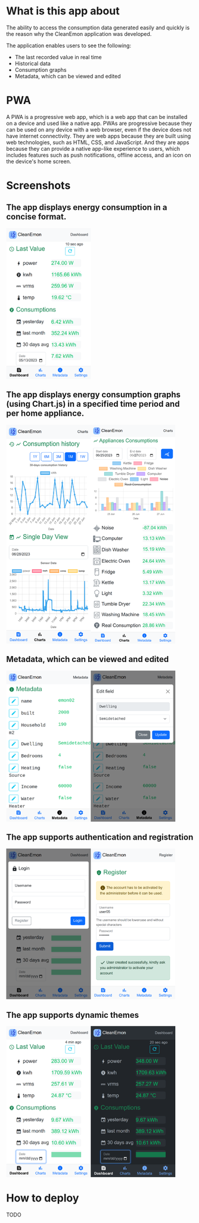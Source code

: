 # What is this app about
The ability to access the consumption data generated easily and quickly is the reason why the CleanEmon application was developed.

The application enables users to see the following:

- The last recorded value in real time
- Historical data
- Consumption graphs
- Metadata, which can be viewed and edited

# PWA

A PWA is a progressive web app, which is a web app that can be installed on a device and used like a native app. PWAs are progressive because they can be used on any device with a web browser, even if the device does not have internet connectivity. They are web apps because they are built using web technologies, such as HTML, CSS, and JavaScript. And they are apps because they can provide a native app-like experience to users, which includes features such as push notifications, offline access, and an icon on the device's home screen.

# Screenshots

## The app displays energy consumption in a concise format.

<div style="display: flex; flex-direction: row;">
  <img src="/repo_images/home.png" alt="CleanEmon PWA Dashboard" width="45%"/>
</div>

## The app displays energy consumption graphs (using Chart.js) in a specified time period and per home appliance.

<div style="display: flex; flex-direction: row;">
  <img src="/repo_images/charts1.png" alt="CleanEmon PWA login" width="45%"/>
  <img src="/repo_images/charts2.png" alt="CleanEmon PWA register" width="45%"/>
</div>

## Metadata, which can be viewed and edited 

<div style="display: flex; flex-direction: row;">
  <img src="/repo_images/metadata.png" alt="CleanEmon PWA login" width="45%"/>
  <img src="/repo_images/metadata_popup.png" alt="CleanEmon PWA register" width="45%"/>
</div>

## The app supports authentication and registration

<div style="display: flex; flex-direction: row;">
  <img src="/repo_images/home_login.png" alt="CleanEmon PWA login" width="45%"/>
  <img src="/repo_images/register.png" alt="CleanEmon PWA register" width="45%"/>
</div>


## The app supports dynamic themes

<div style="display: flex; flex-direction: row;">
  <img src="/repo_images/white_theme.png" alt="CleanEmon PWA white theme" width="45%"/>
  <img src="/repo_images/dark_theme.png" alt="CleanEmon PWA dark theme" width="45%"/>
</div>


# How to deploy
TODO 
